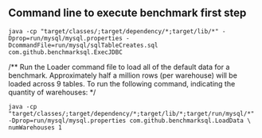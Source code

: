 ## Command line to execute benchmark first step

```
java -cp "target/classes/;target/dependency/*;target/lib/*" -Dprop=run/mysql/mysql.properties -DcommandFile=run/mysql/sqlTableCreates.sql com.github.benchmarksql.ExecJDBC
```

/**
Run the Loader command file to load all of the default data for a benchmark.
Approximately half a million rows (per warehouse) will be loaded across 9 tables.
To run the following command, indicating the quantity of warehouses:
*/

```
java -cp "target/classes/;target/dependency/*;target/lib/*;target/run/mysql/*" -Dprop=run/mysql/mysql.properties com.github.benchmarksql.LoadData \ numWarehouses 1
```